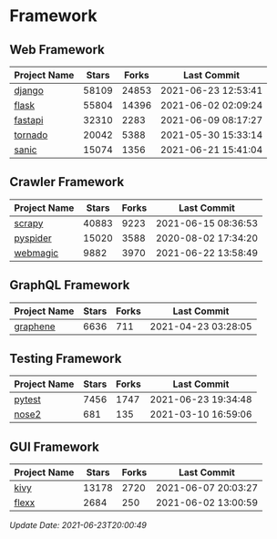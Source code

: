 # Framework

## Web Framework
| Project Name | Stars | Forks | Last Commit |
| ------------ | ----- | ----- | ----------- |
| [django](https://github.com/django/django) | 58109 | 24853 | 2021-06-23 12:53:41 |
| [flask](https://github.com/pallets/flask) | 55804 | 14396 | 2021-06-02 02:09:24 |
| [fastapi](https://github.com/tiangolo/fastapi) | 32310 | 2283 | 2021-06-09 08:17:27 |
| [tornado](https://github.com/tornadoweb/tornado) | 20042 | 5388 | 2021-05-30 15:33:14 |
| [sanic](https://github.com/sanic-org/sanic) | 15074 | 1356 | 2021-06-21 15:41:04 |

## Crawler Framework
| Project Name | Stars | Forks | Last Commit |
| ------------ | ----- | ----- | ----------- |
| [scrapy](https://github.com/scrapy/scrapy) | 40883 | 9223 | 2021-06-15 08:36:53 |
| [pyspider](https://github.com/binux/pyspider) | 15020 | 3588 | 2020-08-02 17:34:20 |
| [webmagic](https://github.com/code4craft/webmagic) | 9882 | 3970 | 2021-06-22 13:58:49 |

## GraphQL Framework
| Project Name | Stars | Forks | Last Commit |
| ------------ | ----- | ----- | ----------- |
| [graphene](https://github.com/graphql-python/graphene) | 6636 | 711 | 2021-04-23 03:28:05 |

## Testing Framework
| Project Name | Stars | Forks | Last Commit |
| ------------ | ----- | ----- | ----------- |
| [pytest](https://github.com/pytest-dev/pytest) | 7456 | 1747 | 2021-06-23 19:34:48 |
| [nose2](https://github.com/nose-devs/nose2) | 681 | 135 | 2021-03-10 16:59:06 |

## GUI Framework
| Project Name | Stars | Forks | Last Commit |
| ------------ | ----- | ----- | ----------- |
| [kivy](https://github.com/kivy/kivy) | 13178 | 2720 | 2021-06-07 20:03:27 |
| [flexx](https://github.com/flexxui/flexx) | 2684 | 250 | 2021-06-02 13:00:59 |

*Update Date: 2021-06-23T20:00:49*